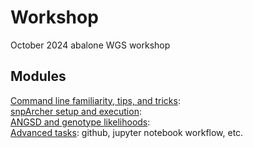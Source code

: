 # Workshop
October 2024 abalone WGS workshop

## Modules
[Command line familiarity, tips, and tricks](): <br>
[snpArcher setup and execution](https://github.com/twooldridge/workshop/blob/main/snpArcher.md): <br>
[ANGSD and genotype likelihoods](): <br>
[Advanced tasks](): github, jupyter notebook workflow, etc.
